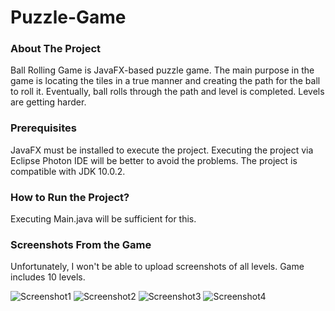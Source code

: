 # Puzzle-Game

### About The Project
Ball Rolling Game is JavaFX-based puzzle game. The main purpose in the game is locating the tiles in a true manner and creating the path for the ball to roll it.
Eventually, ball rolls through the path and level is completed. Levels are getting harder.


### Prerequisites
JavaFX must be installed to execute the project.
Executing the project via Eclipse Photon IDE will be better to avoid the problems.
The project is compatible with JDK 10.0.2. 


### How to Run the Project?
Executing Main.java will be sufficient for this.

### Screenshots From the Game
Unfortunately, I won't be able to upload screenshots of all levels. Game includes 10 levels.

![Screenshot1](https://github.com/norestrictionss/Puzzle-Game/assets/77641983/8435a529-46c8-4e40-9510-ccddfb78e4b9)
![Screenshot2](https://github.com/norestrictionss/Puzzle-Game/assets/77641983/dd9fb9fe-c10a-4a6e-aec6-1925e93e2779)
![Screenshot3](https://github.com/norestrictionss/Puzzle-Game/assets/77641983/b3159496-ce72-44b4-aaa9-6243410422be)
![Screenshot4](https://github.com/norestrictionss/Puzzle-Game/assets/77641983/9aa85416-7101-468d-a0fd-0f4c6b5c7e01)
